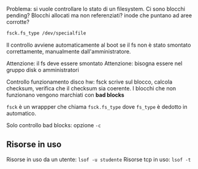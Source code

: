 Problema: si vuole controllare lo stato di un filesystem. Ci sono blocchi pending? Blocchi allocati ma non referenziati? inode che puntano ad aree corrotte?

```bash
fsck.fs_type /dev/specialfile
```


Il controllo avviene automaticamente al boot se il fs non è stato smontato correttamente, manualmente dall'amministratore.

Attenzione: il fs deve essere smontato
Attenzione: bisogna essere nel gruppo disk o amministratori

Controllo funzionamento disco hw: fsck scrive sul blocco, calcola checksum, verifica che il checksum sia coerente. I blocchi che non funzionano vengono marchiati con **bad blocks**

`fsck` è un wrappper che chiama `fsck.fs_type` dove `fs_type` è dedotto in automatico.

Solo controllo bad blocks: opzione `-c`

## Risorse in uso
Risorse in uso da un utente: `lsof -u studente`
Risorse tcp in uso: `lsof -t`
